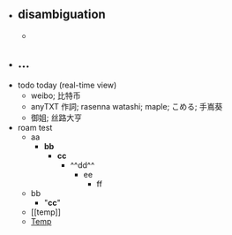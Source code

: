 - disambiguation
    - 
    - 
- ...
    - 
- todo today (real-time view)
    - weibo; 比特币
    - anyTXT 作詞; rasenna watashi; maple; こめる; 手嶌葵
    - 御姐; 丝路大亨
- roam test
    - aa
        - **bb**
            - __cc__
                - ^^dd^^
                    - ee
                        - ff
    - bb
        - "__cc__"
    - [[temp]]
    - [Temp]([[temp]])
